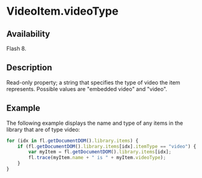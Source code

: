 # VideoItem.videoType

## Availability

Flash 8.

## Description

Read-only property; a string that specifies the type of video the item represents. Possible values are "embedded video"
and "video".

## Example

The following example displays the name and type of any items in the library that are of type video:

```javascript
for (idx in fl.getDocumentDOM().library.items) {
    if (fl.getDocumentDOM().library.items[idx].itemType == "video") {
        var myItem = fl.getDocumentDOM().library.items[idx];
        fl.trace(myItem.name + " is " + myItem.videoType);
    }
}
```
